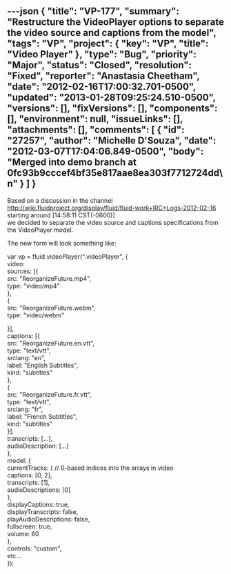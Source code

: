 ---json
{
  "title": "VP-177",
  "summary": "Restructure the VideoPlayer options to separate the video source and captions from the model",
  "tags": "VP",
  "project": {
    "key": "VP",
    "title": "Video Player"
  },
  "type": "Bug",
  "priority": "Major",
  "status": "Closed",
  "resolution": "Fixed",
  "reporter": "Anastasia Cheetham",
  "date": "2012-02-16T17:00:32.701-0500",
  "updated": "2013-01-28T09:25:24.510-0500",
  "versions": [],
  "fixVersions": [],
  "components": [],
  "environment": null,
  "issueLinks": [],
  "attachments": [],
  "comments": [
    {
      "id": "27257",
      "author": "Michelle D'Souza",
      "date": "2012-03-07T17:04:06.849-0500",
      "body": "Merged into demo branch at 0fc93b9cccef4bf35e817aae8ea303f7712724dd\n"
    }
  ]
}
---
Based on a discussion in the channel\
<http://wiki.fluidproject.org/display/fluid/fluid-work+IRC+Logs-2012-02-16> starting around \[14:58:11 CST(-0600)]\
we decided to separate the video source and captions specifications from the VideoPlayer model.

The new form will look something like:

var vp = fluid.videoPlayer(".videoPlayer", {\
video: \
sources: \[{\
src: "ReorganizeFuture.mp4",\
type: "video/mp4"\
},\
{\
src: "ReorganizeFuture.webm",\
type: "video/webm"

}],\
captions: \[{\
src: "ReorganizeFuture.en.vtt",\
type: "text/vtt",\
srclang: "en",\
label: "English Subtitles",\
kind: "subtitles"\
},\
{\
src: "ReorganizeFuture.fr.vtt",\
type: "text/vtt",\
srclang: "fr",\
label: "French Subtitles",\
kind: "subtitles"\
}],\
transcripts: \[...],\
audioDescription: \[...]\
},\
model: {\
currentTracks: { // 0-based indices into the arrays in video\
captions: \[0, 2],\
transcripts: \[1],\
audioDescriptions: \[0]\
},\
displayCaptions: true,\
displayTranscripts: false,\
playAudioDescriptions: false,\
fullscreen: true,\
volume: 60\
},\
controls: "custom",\
etc...\
});

        